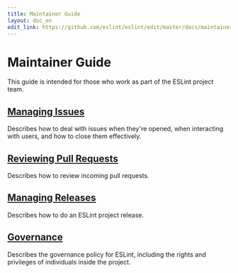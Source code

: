 ```yaml
---
title: Maintainer Guide
layout: doc_en
edit_link: https://github.com/eslint/eslint/edit/master/docs/maintainer-guide/README.md
---
```

<!-- Note: No pull requests accepted for this file. See README.md in the root directory for details. -->

# Maintainer Guide

This guide is intended for those who work as part of the ESLint project team.

## [Managing Issues](issues)

Describes how to deal with issues when they're opened, when interacting with users, and how to close them effectively.

## [Reviewing Pull Requests](pullrequests)

Describes how to review incoming pull requests.

## [Managing Releases](releases)

Describes how to do an ESLint project release.

## [Governance](governance)

Describes the governance policy for ESLint, including the rights and privileges of individuals inside the project.

